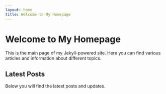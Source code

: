 ```yaml
---
layout: home
title: Welcome to My Homepage
---
```


# Welcome to My Homepage

This is the main page of my Jekyll-powered site. Here you can find various articles and information about different topics.

## Latest Posts

Below you will find the latest posts and updates.
